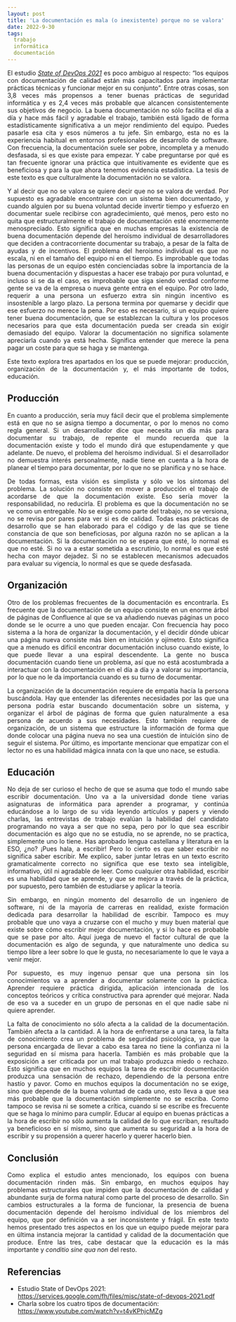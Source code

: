 ```yaml
---
layout: post
title: 'La documentación es mala (o inexistente) porque no se valora'
date: 2022-9-30
tags:
  trabajo
  informática
  documentación
---
```

<p style='text-align: justify;'>El estudio <a href="https://services.google.com/fh/files/misc/state-of-devops-2021.pdf"><i>State of DevOps 2021</i></a> es poco ambiguo al respecto: “los equipos con documentación de calidad están más capacitados para implementar prácticas técnicas y funcionar mejor en su conjunto”. Entre otras cosas, son 3,8 veces más propensos a tener buenas prácticas de seguridad informática y es 2,4 veces más probable que alcancen consistentemente sus objetivos de negocio. La buena documentación no sólo facilita el día a día y hace más fácil y agradable el trabajo, también está ligado de forma estadísticamente significativa a un mejor rendimiento del equipo. Puedes pasarle esa cita y esos números a tu jefe. Sin embargo, esta no es la experiencia habitual en entornos profesionales de desarrollo de software. Con frecuencia, la documentación suele ser pobre, incompleta y a menudo desfasada, si es que existe para empezar. Y cabe preguntarse por qué es tan frecuente ignorar una práctica que intuitivamente es evidente que es beneficiosa y para la que ahora tenemos evidencia estadística. La tesis de este texto es que culturalmente la documentación no se valora.</p>

<p style='text-align: justify;'>Y al decir que no se valora se quiere decir que no se valora de verdad. Por supuesto es agradable encontrarse con un sistema bien documentado, y cuando alguien por su buena voluntad decide invertir tiempo y esfuerzo en documentar suele recibirse con agradecimiento, qué menos, pero esto no quita que estructuralmente el trabajo de documentación esté enormemente menospreciado. Esto significa que en muchas empresas la existencia de buena documentación depende del heroísmo individual de desarrolladores que deciden a contracorriente documentar su trabajo, a pesar de la falta de ayudas y de incentivos. El problema del heroísmo individual es que no escala, ni en el tamaño del equipo ni en el tiempo. Es improbable que todas las personas de un equipo estén concienciadas sobre la importancia de la buena documentación y dispuestas a hacer ese trabajo por pura voluntad, e incluso si se da el caso, es improbable que siga siendo verdad conforme gente se va de la empresa o nueva gente entra en el equipo. Por otro lado, requerir a una persona un esfuerzo extra sin ningún incentivo es insostenible a largo plazo. La persona termina por quemarse y decidir que ese esfuerzo no merece la pena. Por eso es necesario, si un equipo quiere tener buena documentación, que se establezcan la cultura y los procesos necesarios para que esta documentación pueda ser creada sin exigir demasiado del equipo. Valorar la documentación no significa solamente apreciarla cuando ya está hecha. Significa entender que merece la pena pagar un coste para que se haga y se mantenga.</p>

<p style='text-align: justify;'>Este texto explora tres apartados en los que se puede mejorar: producción, organización de la documentación y, el más importante de todos, educación.</p>

## Producción

<p style='text-align: justify;'>En cuanto a producción, sería muy fácil decir que el problema simplemente está en que no se asigna tiempo a documentar, o por lo menos no como regla general. Si un desarrollador dice que necesita un día más para documentar su trabajo, de repente el mundo recuerda que la documentación existe y todo el mundo dirá que estupendamente y que adelante. De nuevo, el problema del heroísmo individual. Si el desarrollador no demuestra interés personalmente, nadie tiene en cuenta a la hora de planear el tiempo para documentar, por lo que no se planifica y no se hace. </p>

<p style='text-align: justify;'>De todas formas, esta visión es simplista y sólo ve los síntomas del problema. La solución no consiste en mover a producción el trabajo de acordarse de que la documentación existe. Eso sería mover la responsabilidad, no reducirla. El problema es que la documentación no se ve como un entregable. No se exige como parte del trabajo, no se versiona, no se revisa por pares para ver si es de calidad. Todas esas prácticas de desarrollo que se han elaborado para el código y de las que se tiene constancia de que son beneficiosas, por alguna razón no se aplican a la documentación. Si la documentación no se espera que esté, lo normal es que no esté. Si no va a estar sometida a escrutinio, lo normal es que esté hecha con mayor dejadez. Si no se establecen mecanismos adecuados para evaluar su vigencia, lo normal es que se quede desfasada.</p>

## Organización

<p style='text-align: justify;'>Otro de los problemas frecuentes de la documentación es encontrarla. Es frecuente que la documentación de un equipo consiste en un enorme árbol de páginas de Confluence al que se va añadiendo nuevas páginas un poco donde se le ocurre a uno que pueden encajar. Con frecuencia hay poco sistema a la hora de organizar la documentación, y el decidir dónde ubicar una página nueva consiste más bien en intuición y ojímetro. Esto significa que a menudo es difícil encontrar documentación incluso cuando existe, lo que puede llevar a una espiral descendente. La gente no busca documentación cuando tiene un problema, así que no está acostumbrada a interactuar con la documentación en el día a día y a valorar su importancia, por lo que no le da importancia cuando es su turno de documentar.</p>

<p style='text-align: justify;'>La organización de la documentación requiere de empatía hacía la persona buscándola. Hay que entender las diferentes necesidades por las que una persona podría estar buscando documentación sobre un sistema, y organizar el árbol de páginas de forma que guíen naturalmente a esa persona de acuerdo a sus necesidades. Esto también requiere de organización, de un sistema que estructure la información de forma que donde colocar una página nueva no sea una cuestión de intuición sino de seguir el sistema. Por último, es importante mencionar que empatizar con el lector no es una habilidad mágica innata con la que uno nace, se estudia.</p>

## Educación

<p style='text-align: justify;'>No deja de ser curioso el hecho de que se asuma que todo el mundo sabe escribir documentación. Uno va a la universidad donde tiene varias asignaturas de informática para aprender a programar, y continúa educándose a lo largo de su vida leyendo artículos y papers y viendo charlas, las entrevistas de trabajo evalúan la habilidad del candidato programando no vaya a ser que no sepa, pero por lo que sea escribir documentación es algo que no se estudia, no se aprende, no se practica, simplemente uno lo tiene. Has aprobado lengua castellana y literatura en la ESO, ¿no? ¡Pues hala, a escribir! Pero lo cierto es que saber escribir no significa saber escribir. Me explico, saber juntar letras en un texto escrito gramaticalmente correcto no significa que ese texto sea inteligible, informativo, útil ni agradable de leer. Como cualquier otra habilidad, escribir es una habilidad que se aprende, y que se mejora a través de la práctica, por supuesto, pero también de estudiarse y aplicar la teoría.</p>

<p style='text-align: justify;'>Sin embargo, en ningún momento del desarrollo de un ingeniero de software, ni de la mayoría de carreras en realidad, existe formación dedicada para desarrollar la habilidad de escribir. Tampoco es muy probable que uno vaya a cruzarse con el mucho y muy buen material que existe sobre cómo escribir mejor documentación, y si lo hace es probable que se pase por alto. Aquí juega de nuevo el factor cultural de que la documentación es algo de segunda, y que naturalmente uno dedica su tiempo libre a leer sobre lo que le gusta, no necesariamente lo que le vaya a venir mejor.</p>

<p style='text-align: justify;'>Por supuesto, es muy ingenuo pensar que una persona sin los conocimientos va a aprender a documentar solamente con la práctica. Aprender requiere práctica dirigida, aplicación intencionada de los conceptos teóricos y crítica constructiva para aprender qué mejorar. Nada de eso va a suceder en un grupo de personas en el que nadie sabe ni quiere aprender.</p>

<p style='text-align: justify;'>La falta de conocimiento no sólo afecta a la calidad de la documentación. También afecta a la cantidad. A la hora de enfrentarse a una tarea, la falta de conocimiento crea un problema de seguridad psicológica, ya que la persona encargada de llevar a cabo esa tarea no tiene la confianza ni la seguridad en sí misma para hacerla. También es más probable que la exposición a ser criticada por un mal trabajo produzca miedo o rechazo. Esto significa que en muchos equipos la tarea de escribir documentación produzca una sensación de rechazo, dependiendo de la persona entre hastío y pavor. Como en muchos equipos la documentación no se exige, sino que depende de la buena voluntad de cada uno, esto lleva a que sea más probable que la documentación simplemente no se escriba. Como tampoco se revisa ni se somete a crítica, cuando sí se escribe es frecuente que se haga lo mínimo para cumplir. Educar al equipo en buenas prácticas a la hora de escribir no sólo aumenta la calidad de lo que escriban, resultado ya beneficioso en sí mismo, sino que aumenta su seguridad a la hora de escribir y su propensión a querer hacerlo y querer hacerlo bien.</p>

## Conclusión

<p style='text-align: justify;'>Como explica el estudio antes mencionado, los equipos con buena documentación rinden más. Sin embargo, en muchos equipos hay problemas estructurales que impiden que la documentación de calidad y abundante surja de forma natural como parte del proceso de desarrollo. Sin cambios estructurales a la forma de funcionar, la presencia de buena documentación depende del heroísmo individual de los miembros del equipo, que por definición va a ser inconsistente y frágil. En este texto hemos presentado tres aspectos en los que un equipo puede mejorar para en última instancia mejorar la cantidad y calidad de la documentación que produce. Entre las tres, cabe destacar que la educación es la más importante y <i>conditio sine qua non</i> del resto.</p>

## Referencias

- Estudio State of DevOps 2021: https://services.google.com/fh/files/misc/state-of-devops-2021.pdf
- Charla sobre los cuatro tipos de documentación: https://www.youtube.com/watch?v=t4vKPhjcMZg
